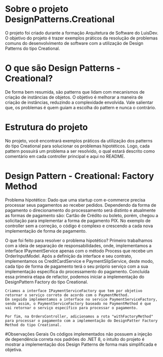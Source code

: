 # Sobre o projeto DesignPatterns.Creational
O projeto foi criado durante a formação Arquitetura de Software do LuisDev.
O objetivo do projeto é trazer exemplos práticos da resolução de problemas comuns do desenvolvimento de software com a utilização de Design Patterns do tipo Creational.

# O que são Design Patterns - Creational?
De forma bem resumida, são patterns que lidam com mecanismos de criação de instâncias de objetos.
O objetivo é melhorar a maneira de criação de instâncias, reduzindo a complexidade envolvida.
Vale salientar que, os problemas é quem guiam a escolha do pattern e nunca o contrário.

# Estrutura do projeto
No projeto, você encontrará exemplos práticos da utilização dos patterns do tipo Creational para solucionar os problemas hipotéticos.
Logo, cada pattern possuirá um problema a ser resolvido, o qual estará descrito como comentário em cada controller principal e aqui no README.

# Design Pattern - Creational: Factory Method
Problema hipotético:
	Dado que uma startup com e-commerce precisa processar seus pagamentos ao receber pedidos.
	Dependendo da forma de pagamento o direcionamento do processamento será distinto e atualmente as formas de pagamento são: Cartão de Crédito ou boleto, porém, chegou a solicitação para implementar a forma de pagamento PIX.
	No exemplo de controller sem a correção, o código é complexo e crescendo a cada nova implementação de forma de pagamento.

O que foi feito para resolver o problema hipotético?
	Primeiro trabalhamos com a ideia de separação de responsabilidades, onde, implementamos a interface IPaymentService apenas com o método Process que recebe um OrderInputModel.
	Após a definição da interface e seu contrato, implementamos os CreditCardService e PaymentSlipService, deste modo, cada tipo de forma de pagamento terá o seu próprio serviço com a sua implementação específica do processamento do pagamento.
	Concluída essa primeira etapa de refactor, podemos iniciar a implementação do DesignPattern Factory do tipo Creational.
	
	Criamos a interface IPaymentServiceFactory que tem por objetivo retornar o serviço correto de acordo com o PaymentMethod.
	Em seguida implementamos a interface no service PaymentServiceFactory, sendo assim, o PaymentServiceFactory baseado no PaymentMethod é que vai retornar o serviço específico para processar o pagamento.
	
	Por fim, na OrdersController, adicionamos a rota "withFactoryMethod" para processar o pagamento com a implementação do DesignPatter Factory Method do tipo Creational.
	
#Observações Gerais
Os códigos implementados não possuem a injeção de dependência correta nos padrões do .NET 8, o intuíto do projeto é mostrar a implementação dos Design Patterns de forma mais simplificada e objetiva.
